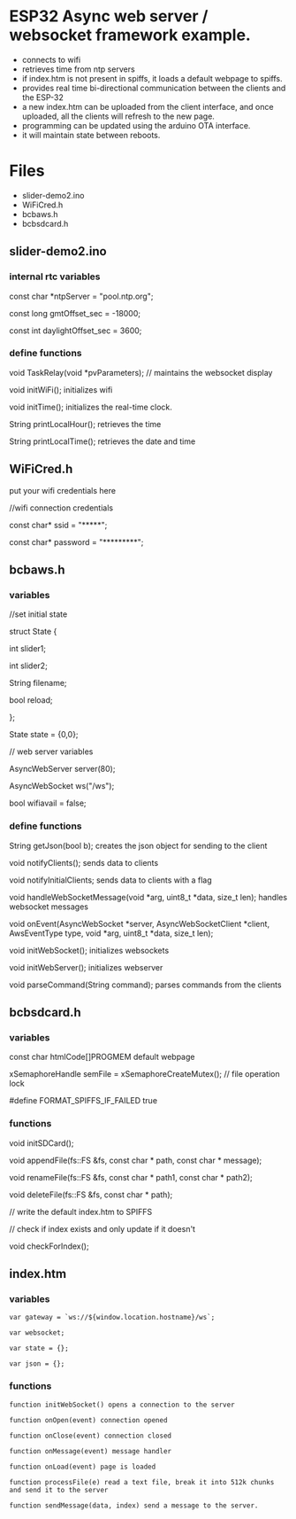# ESP32 Async web server / websocket framework example.

 - connects to wifi
 - retrieves time from ntp servers
 - if index.htm is not present in spiffs, it loads a default webpage to spiffs.
 - provides real time bi-directional communication between the clients and the ESP-32
 - a new index.htm can be uploaded from the client interface, and once uploaded, all the clients will refresh to the new page.
 - programming can be updated using the arduino OTA interface.
 - it will maintain state between reboots.

# Files

 - slider-demo2.ino
 - WiFiCred.h
 - bcbaws.h
 - bcbsdcard.h

## slider-demo2.ino

### internal rtc variables
const char *ntpServer = "pool.ntp.org";

const long gmtOffset_sec = -18000;

const int daylightOffset_sec = 3600;

### define functions

void TaskRelay(void *pvParameters); // maintains the websocket display

void initWiFi(); initializes wifi

void initTime(); initializes the real-time clock.

String printLocalHour(); retrieves the time

String printLocalTime(); retrieves the date and time


## WiFiCred.h

put your wifi credentials here

//wifi connection credentials

const char* ssid     = "*****";

const char* password = "*********";

## bcbaws.h

### variables
//set initial state

struct State { 

  int slider1;
  
  int slider2;
  
  String filename;
  
  bool reload;
  
};

State state = {0,0}; 

// web server variables

AsyncWebServer server(80);

AsyncWebSocket ws("/ws");

bool wifiavail = false;

### define functions
String getJson(bool b); creates the json object for sending to the client

void notifyClients(); sends data to clients

void notifyInitialClients; sends data to clients with a flag

void handleWebSocketMessage(void *arg, uint8_t *data, size_t len); handles websocket messages

void onEvent(AsyncWebSocket *server, AsyncWebSocketClient *client,
             AwsEventType type, void *arg, uint8_t *data, size_t len);
             
void initWebSocket(); initializes websockets

void initWebServer(); initializes webserver

void parseCommand(String command); parses commands from the clients



## bcbsdcard.h

### variables

const char htmlCode[]PROGMEM default webpage

xSemaphoreHandle semFile = xSemaphoreCreateMutex(); // file 
operation lock

#define FORMAT_SPIFFS_IF_FAILED true


### functions
void initSDCard();

void appendFile(fs::FS &fs, const char * path, const char * message);

void renameFile(fs::FS &fs, const char * path1, const char * path2);

void deleteFile(fs::FS &fs, const char * path);

// write the default index.htm to SPIFFS 

//  check if index exists and only update if it doesn't

void checkForIndex();

## index.htm

### variables
    var gateway = `ws://${window.location.hostname}/ws`;
    
    var websocket;
    
    var state = {};
    
    var json = {};

### functions
    function initWebSocket() opens a connection to the server
    
    function onOpen(event) connection opened
    
    function onClose(event) connection closed
    
    function onMessage(event) message handler
    
    function onLoad(event) page is loaded
    
    function processFile(e) read a text file, break it into 512k chunks and send it to the server
    
    function sendMessage(data, index) send a message to the server.

